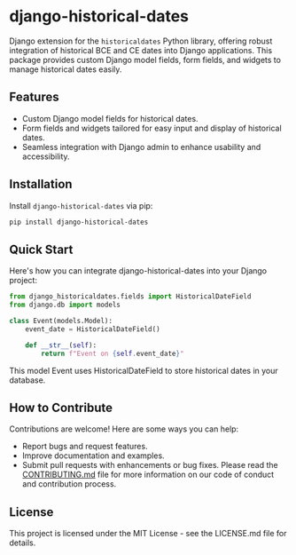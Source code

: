 # django-historical-dates

Django extension for the `historicaldates` Python library, offering robust integration of historical BCE and CE dates into Django applications. This package provides custom Django model fields, form fields, and widgets to manage historical dates easily.

## Features

- Custom Django model fields for historical dates.
- Form fields and widgets tailored for easy input and display of historical dates.
- Seamless integration with Django admin to enhance usability and accessibility.

## Installation

Install `django-historical-dates` via pip:

```bash
pip install django-historical-dates
```

## Quick Start

Here's how you can integrate django-historical-dates into your Django project:
```python
from django_historicaldates.fields import HistoricalDateField
from django.db import models

class Event(models.Model):
    event_date = HistoricalDateField()

    def __str__(self):
        return f"Event on {self.event_date}"
```

This model Event uses HistoricalDateField to store historical dates in your database.

## How to Contribute

Contributions are welcome! Here are some ways you can help:

- Report bugs and request features.
- Improve documentation and examples.
- Submit pull requests with enhancements or bug fixes.
Please read the [CONTRIBUTING.md](https://github.com/BrentLageson/python-historical-dates/blob/main/CONTRIBUTING.md) file for more information on our code of conduct and contribution process.

## License

This project is licensed under the MIT License - see the LICENSE.md file for details.